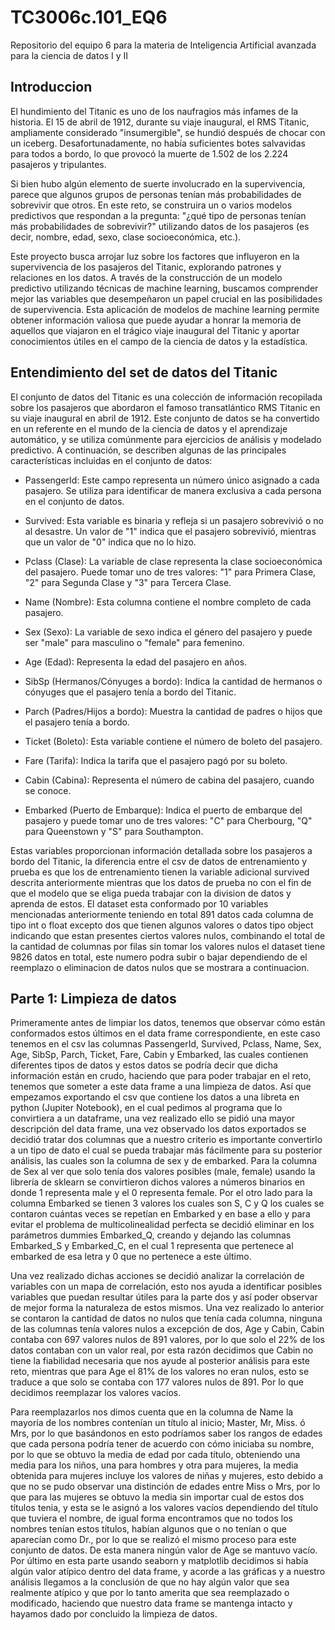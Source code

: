 # TC3006c.101_EQ6
Repositorio del equipo 6 para la materia de Inteligencia Artificial avanzada para la ciencia de datos I y II
## Introduccion
El hundimiento del Titanic es uno de los naufragios más infames de la historia. El 15 de abril de 1912, durante su viaje inaugural, el RMS Titanic, ampliamente considerado "insumergible", se hundió después de chocar con un iceberg. Desafortunadamente, no había suficientes botes salvavidas para todos a bordo, lo que provocó la muerte de 1.502 de los 2.224 pasajeros y tripulantes.

Si bien hubo algún elemento de suerte involucrado en la supervivencia, parece que algunos grupos de personas tenían más probabilidades de sobrevivir que otros. En este reto, se construira un o varios modelos predictivos que respondan a la pregunta: "¿qué tipo de personas tenían más probabilidades de sobrevivir?" utilizando datos de los pasajeros (es decir, nombre, edad, sexo, clase socioeconómica, etc.).

Este proyecto busca arrojar luz sobre los factores que influyeron en la supervivencia de los pasajeros del Titanic, explorando patrones y relaciones en los datos. A través de la construcción de un modelo predictivo utilizando técnicas de machine learning, buscamos comprender mejor las variables que desempeñaron un papel crucial en las posibilidades de supervivencia. Esta aplicación de modelos de machine learning permite obtener información valiosa que puede ayudar a honrar la memoria de aquellos que viajaron en el trágico viaje inaugural del Titanic y aportar conocimientos útiles en el campo de la ciencia de datos y la estadística.
## Entendimiento del set de datos del Titanic
El conjunto de datos del Titanic es una colección de información recopilada sobre los pasajeros que abordaron el famoso transatlántico RMS Titanic en su viaje inaugural en abril de 1912. Este conjunto de datos se ha convertido en un referente en el mundo de la ciencia de datos y el aprendizaje automático, y se utiliza comúnmente para ejercicios de análisis y modelado predictivo. A continuación, se describen algunas de las principales características incluidas en el conjunto de datos:

- PassengerId: Este campo representa un número único asignado a cada pasajero. Se utiliza para identificar de manera exclusiva a cada persona en el conjunto de datos.

- Survived: Esta variable es binaria y refleja si un pasajero sobrevivió o no al desastre. Un valor de "1" indica que el pasajero sobrevivió, mientras que un valor de "0" indica que no lo hizo.

- Pclass (Clase): La variable de clase representa la clase socioeconómica del pasajero. Puede tomar uno de tres valores: "1" para Primera Clase, "2" para Segunda Clase y "3" para Tercera Clase.

- Name (Nombre): Esta columna contiene el nombre completo de cada pasajero.

- Sex (Sexo): La variable de sexo indica el género del pasajero y puede ser "male" para masculino o "female" para femenino.

- Age (Edad): Representa la edad del pasajero en años.

- SibSp (Hermanos/Cónyuges a bordo): Indica la cantidad de hermanos o cónyuges que el pasajero tenía a bordo del Titanic.

- Parch (Padres/Hijos a bordo): Muestra la cantidad de padres o hijos que el pasajero tenía a bordo.

- Ticket (Boleto): Esta variable contiene el número de boleto del pasajero.

- Fare (Tarifa): Indica la tarifa que el pasajero pagó por su boleto.

- Cabin (Cabina): Representa el número de cabina del pasajero, cuando se conoce.

- Embarked (Puerto de Embarque): Indica el puerto de embarque del pasajero y puede tomar uno de tres valores: "C" para Cherbourg, "Q" para Queenstown y "S" para Southampton.

Estas variables proporcionan información detallada sobre los pasajeros a bordo del Titanic, la diferencia entre el csv de datos de entrenamiento y prueba es que los de entrenamiento tienen la variable adicional survived descrita anteriormente mientras que los datos de prueba no con el fin de que el modelo que se eliga pueda trabajar con la division de datos y aprenda de estos. 
El dataset esta conformado por 10 variables mencionadas anteriormente teniendo en total 891 datos cada columna de tipo int o float excepto dos que tienen algunos valores o datos tipo object indicando que estan presentes ciertos valores nulos, combinando el total de la cantidad de columnas por filas sin tomar los valores nulos el dataset tiene 9826 datos en total, este numero podra subir o bajar dependiendo de el reemplazo o eliminacion de datos nulos que se mostrara a continuacion.
## Parte 1: Limpieza de datos

Primeramente antes de limpiar los datos, tenemos que observar cómo están conformados estos últimos en el data frame correspondiente, en este caso tenemos en el csv las columnas PassengerId, Survived, Pclass, Name, Sex, Age, SibSp, Parch, Ticket, Fare, Cabin y Embarked, las cuales contienen diferentes tipos de datos y estos datos se podría decir que dicha información están en crudo, haciendo que para poder trabajar en el reto, tenemos que someter a este data frame a una limpieza de datos. Así que empezamos exportando el csv que contiene los datos a una libreta en python (Jupiter Notebook), en el cual pedimos al programa que lo convirtiera a un dataframe, una vez realizado ello se pidió una mayor descripción del data frame, una vez observado los datos exportados se decidió tratar dos columnas que a nuestro criterio es importante convertirlo a un tipo de dato el cual se pueda trabajar más fácilmente para su posterior análisis, las cuales son la columna de sex y de embarked. Para la columna de Sex al ver que solo tenía dos valores posibles (male, female) usando la librería de sklearn se convirtieron dichos valores a números binarios en donde 1 representa male y el 0 representa female. Por el otro lado para la columna Embarked se tienen 3 valores los cuales son S, C y Q los cuales se contaron cuántas veces se repetían en Embarked y en base a ello y para evitar el problema de multicolinealidad perfecta se decidió eliminar en los parámetros dummies Embarked_Q, creando y dejando las columnas Embarked_S y Embarked_C, en el cual 1 representa que pertenece al embarked de esa letra y 0 que no pertenece a este último. 

Una vez realizado dichas acciones se decidió analizar la correlación de variables con un mapa de correlación, esto nos ayuda a identificar posibles variables que puedan resultar útiles para la parte dos y así poder observar de mejor forma la naturaleza de estos mismos. Una vez realizado lo anterior se contaron la cantidad de datos no nulos que tenía cada columna, ninguna de las columnas tenía valores nulos a excepción de dos, Age y Cabin, Cabin contaba con 697 valores nulos de 891 valores, por lo que solo el 22% de los datos contaban con un valor real, por esta razón decidimos que Cabin no tiene la fiabilidad necesaria que nos ayude al posterior análisis para este reto, mientras que para Age el 81% de los valores no eran nulos, esto se traduce a que solo se contaba con 177 valores nulos de 891. Por lo que decidimos reemplazar los valores vacíos.

Para reemplazarlos nos dimos cuenta que en la columna de Name la mayoría de los nombres contenían un título al inicio; Master, Mr, Miss. ó Mrs, por lo que basándonos en esto podríamos saber los rangos de edades que cada persona podría tener de acuerdo con cómo iniciaba su nombre, por lo que se obtuvo la media de edad por cada título, obteniendo una media para los niños, una para hombres y otra para mujeres, la media obtenida para mujeres incluye los valores de niñas y mujeres, esto debido a que no se pudo observar una distinción de edades entre Miss o Mrs, por lo que para las mujeres se obtuvo la media sin importar cual de estos dos títulos tenia, y esta se le asignó a los valores vacíos dependiendo del título que tuviera el nombre, de igual forma encontramos que no todos los nombres tenían estos títulos, habían algunos que o no tenían o que aparecían como Dr., por lo que se realizó el mismo proceso para este conjunto de datos. De esta manera ningún valor de Age se mantuvo vacío. Por último en esta parte usando seaborn y matplotlib decidimos si había algún valor atípico dentro del data frame, y acorde a las gráficas y a nuestro análisis llegamos a la conclusión de que no hay algún valor que sea realmente atípico y que por lo tanto amerita que sea reemplazado o modificado, haciendo que nuestro data frame se mantenga intacto y hayamos dado por concluido la limpieza de datos.
